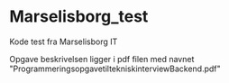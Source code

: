 # Marselisborg_test
Kode test fra Marselisborg IT

Opgave beskrivelsen ligger i pdf filen med navnet "ProgrammeringsopgavetiltekniskinterviewBackend.pdf"
